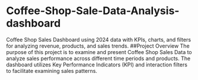 # Coffee-Shop-Sale-Data-Analysis-dashboard
Coffee Shop Sales Dashboard using 2024 data with KPIs, charts, and filters for analyzing revenue, products, and sales trends.
##Project Overview
The purpose of this project is to examine and present Coffee Shop Sales Data to analyze sales performance across different time periods and products. The dashboard utilizes Key Performance Indicators (KPI) and interaction filters to facilitate examining sales patterns.
